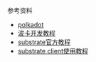 
参考资料
* [polkadot](https://wiki.polkadot.network/docs/en/community)
* [波卡开发教程](https://www.dailybtc.cn/%E6%B3%A2%E5%8D%A1%E5%BC%80%E5%8F%91%E6%95%99%E7%A8%8B/)
* [substrate官方教程](https://substrate.dev/docs/en/)
* [substrate client使用教程](https://substrate.dev/docs/en/knowledgebase/integrate/polkadot-js)